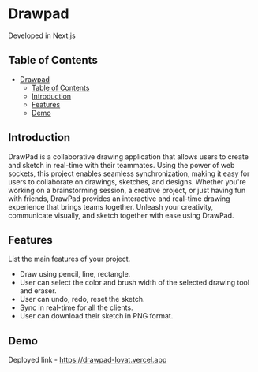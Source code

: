 # Drawpad

Developed in Next.js

## Table of Contents

- [Drawpad](#project-name)
  - [Table of Contents](#table-of-contents)
  - [Introduction](#introduction)
  - [Features](#features)
  - [Demo](#demo)

## Introduction

DrawPad is a collaborative drawing application that allows users to create and sketch in real-time with their teammates. Using the power of web sockets, this project enables seamless synchronization, making it easy for users to collaborate on drawings, sketches, and designs. Whether you're working on a brainstorming session, a creative project, or just having fun with friends, DrawPad provides an interactive and real-time drawing experience that brings teams together. Unleash your creativity, communicate visually, and sketch together with ease using DrawPad.

## Features

List the main features of your project.

- Draw using pencil, line, rectangle.
- User can select the color and brush width of the selected drawing tool and eraser.
- User can undo, redo, reset the sketch.
- Sync in real-time for all the clients.
- User can download their sketch in PNG format.

## Demo

Deployed link - https://drawpad-lovat.vercel.app
